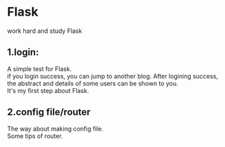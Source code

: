 # Flask
work hard and study Flask

## 1.login:
A simple test for Flask.<br>
if you login success, you can jump to another blog. After logining success, the abstract and details of some users can be shown to you.<br>
It's my first step about Flask.<br>
## 2.config file/router
The way about making config file.<br>
Some tips of router.
